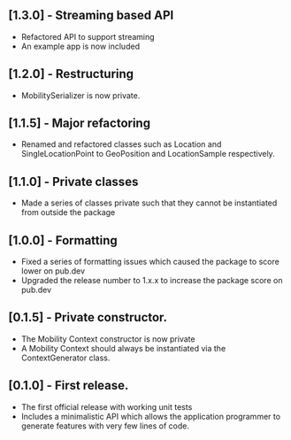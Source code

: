 ## [1.3.0] - Streaming based API
* Refactored API to support streaming
* An example app is now included

## [1.2.0] - Restructuring
* MobilitySerializer is now private.

## [1.1.5] - Major refactoring
* Renamed and refactored classes such as Location and SingleLocationPoint to GeoPosition and LocationSample respectively.

## [1.1.0] - Private classes
* Made a series of classes private such that they cannot be instantiated from outside the package

## [1.0.0] - Formatting
* Fixed a series of formatting issues which caused the package to score lower on pub.dev
* Upgraded the release number to 1.x.x to increase the package score on pub.dev

## [0.1.5] - Private constructor.
* The Mobility Context constructor is now private
* A Mobility Context should always be instantiated via the ContextGenerator class.

## [0.1.0] - First release.
* The first official release with working unit tests
* Includes a minimalistic API which allows the application programmer to generate features with very few lines of code.

